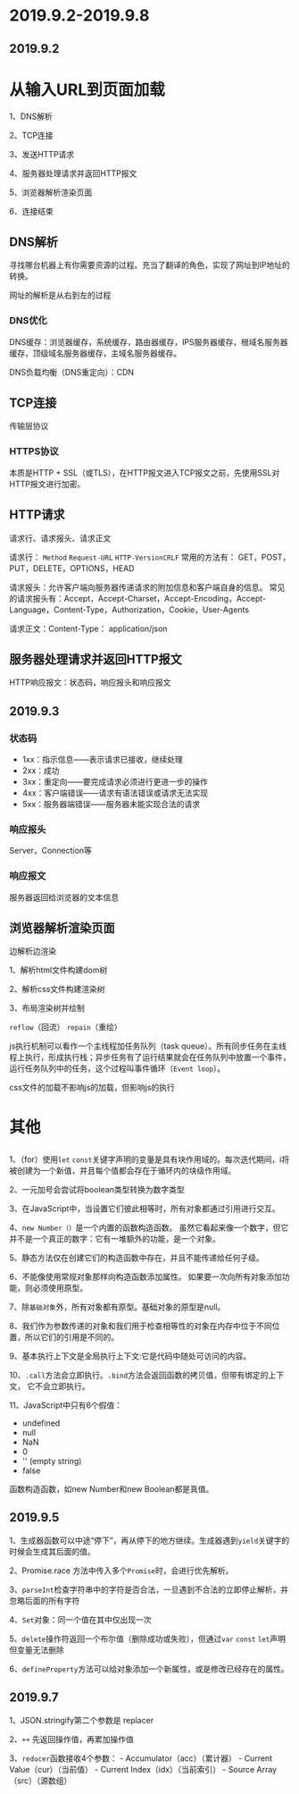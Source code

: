 # 2019.9.2-2019.9.8

## 2019.9.2

# 从输入URL到页面加载

1、DNS解析

2、TCP连接

3、发送HTTP请求

4、服务器处理请求并返回HTTP报文

5、浏览器解析渲染页面

6、连接结束

## DNS解析
寻找哪台机器上有你需要资源的过程。充当了翻译的角色，实现了网址到IP地址的转换。

网址的解析是从右到左的过程

### DNS优化
DNS缓存：浏览器缓存，系统缓存，路由器缓存，IPS服务器缓存，根域名服务器缓存，顶级域名服务器缓存，主域名服务器缓存。

DNS负载均衡（DNS重定向）：CDN

## TCP连接
传输层协议

### HTTPS协议
本质是HTTP + SSL（或TLS），在HTTP报文进入TCP报文之前，先使用SSL对HTTP报文进行加密。

## HTTP请求
请求行、请求报头、请求正文

请求行： `Method` `Request-URL` `HTTP-VersionCRLF`
常用的方法有： GET，POST，PUT，DELETE，OPTIONS，HEAD

请求报头：允许客户端向服务器传递请求的附加信息和客户端自身的信息。
常见的请求报头有：Accept，Accept-Charset，Accept-Encoding，Accept-Language，Content-Type，Authorization，Cookie，User-Agents

请求正文：Content-Type： application/json

## 服务器处理请求并返回HTTP报文
HTTP响应报文：状态码，响应报头和响应报文

## 2019.9.3

### 状态码
- 1xx：指示信息——表示请求已接收，继续处理
- 2xx：成功
- 3xx：重定向——要完成请求必须进行更进一步的操作
- 4xx：客户端错误——请求有语法错误或请求无法实现
- 5xx：服务器端错误——服务器未能实现合法的请求

### 响应报头
Server，Connection等

### 响应报文
服务器返回给浏览器的文本信息

## 浏览器解析渲染页面
边解析边渲染

1、解析html文件构建dom树

2、解析css文件构建渲染树

3、布局渲染树并绘制

`reflow`（回流）
`repain`（重绘）

js执行机制可以看作一个主线程加任务队列（task queue）。所有同步任务在主线程上执行，形成执行栈；异步任务有了运行结果就会在任务队列中放置一个事件，运行任务队列中的任务，这个过程叫事件循环（`Event loop`）。

css文件的加载不影响js的加载，但影响js的执行

# 其他
## 
1、（for）使用`let` `const`关键字声明的变量是具有块作用域的。每次迭代期间，i将被创建为一个新值，并且每个值都会存在于循环内的块级作用域。

2、一元加号会尝试将boolean类型转换为数字类型

3、在JavaScript中，当设置它们彼此相等时，所有对象都通过引用进行交互。

4、`new Number（）`是一个内置的函数构造函数。 虽然它看起来像一个数字，但它并不是一个真正的数字：它有一堆额外的功能，是一个对象。

5、静态方法仅在创建它们的构造函数中存在，并且不能传递给任何子级。

6、不能像使用常规对象那样向构造函数添加属性。 如果要一次向所有对象添加功能，则必须使用原型。 

7、除`基础对象`外，所有对象都有原型。基础对象的原型是null。

8、我们作为参数传递的对象和我们用于检查相等性的对象在内存中位于不同位置，所以它们的引用是不同的。

9、基本执行上下文是全局执行上下文:它是代码中随处可访问的内容。

10、`.call`方法会立即执行。`.bind`方法会返回函数的拷贝值，但带有绑定的上下文， 它不会立即执行。

11、JavaScript中只有6个假值：
- undefined
- null
- NaN
- 0
- '' (empty string)
- false

函数构造函数，如new Number和new Boolean都是真值。

## 2019.9.5

1、生成器函数可以中途“停下”，再从停下的地方继续。生成器遇到`yield`关键字的时候会生成其后面的值。

2、Promise.race 方法中传入多个`Promise`时，会进行优先解析。

3、`parseInt`检查字符串中的字符是否合法，一旦遇到不合法的立即停止解析，并忽略后面的所有字符

4、`Set`对象：同一个值在其中仅出现一次

5、`delete`操作符返回一个布尔值（删除成功或失败），但通过`var` `const` `let`声明但变量无法删除

6、`defineProperty`方法可以给对象添加一个新属性，或是修改已经存在的属性。

## 2019.9.7

1、JSON.stringify第二个参数是 replacer

2、`++` 先返回操作值，再累加操作值

3、`reducer`函数接收4个参数：
    - Accumulator（acc）（累计器）
    - Current Value（cur）（当前值）
    - Current Index（idx）（当前索引）
    - Source Array（src）（源数组）
